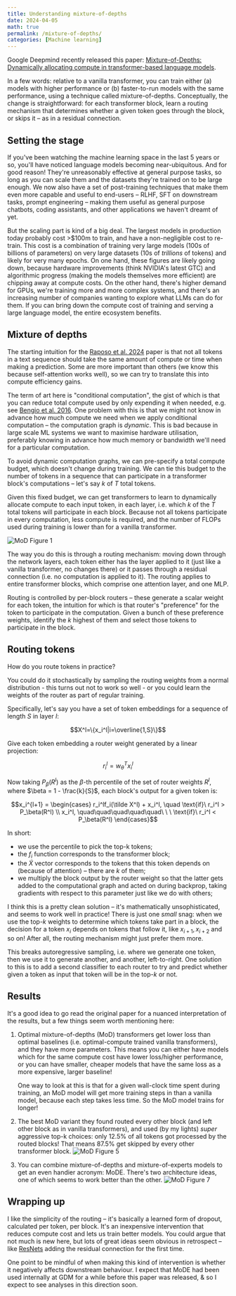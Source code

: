 ```yaml
---
title: Understanding mixture-of-depths 
date: 2024-04-05
math: true
permalink: /mixture-of-depths/
categories: [Machine learning]
---
```


Google Deepmind recently released this paper: [Mixture-of-Depths: Dynamically allocating compute in transformer-based language models](https://arxiv.org/abs/2404.02258).

In a few words: relative to a vanilla transformer, you can train either (a) models with higher performance or (b) faster-to-run models with the same performance, using a technique called mixture-of-depths. Conceptually, the change is straightforward: for each transformer block, learn a routing mechanism that determines whether a given token goes through the block, or skips it – as in a residual connection. 

## Setting the stage
If you've been watching the machine learning space in the last 5 years or so, you'll have noticed language models becoming near-ubiquitous. And for good reason! They're unreasonably effective at general purpose tasks, so long as you can scale them and the datasets they're trained on to be large enough. We now also have a set of post-training techniques that make them even more capable and useful to end-users – RLHF, SFT on downstream tasks, prompt engineering – making them useful as general purpose chatbots, coding assistants, and other applications we haven't dreamt of yet.

But the scaling part is kind of a big deal. The largest models in production today probably cost >$100m to train, and have a non-negligible cost to re-train. This cost is a combination of training very large models (100s of billions of parameters) on very large datasets (10s of *trillions* of tokens) and likely for very many epochs. On one hand, these figures are likely going down, because hardware improvements (think NVIDIA's latest GTC) and algorithmic progress (making the models themselves more efficient) are chipping away at compute costs. On the other hand, there's higher demand for GPUs, we're training more and more complex systems, and there's an increasing number of companies wanting to explore what LLMs can do for them. If you can bring down the compute cost of training and serving a large language model, the entire ecosystem benefits.

## Mixture of depths
The starting intuition for the [Raposo et al. 2024](https://arxiv.org/abs/2404.02258) paper is that not all tokens in a text sequence should take the same amount of compute or time when making a prediction. Some are more important than others (we know this because self-attention works well), so we can try to translate this into compute efficiency gains.

The term of art here is "conditional computation", the gist of which is that you can reduce total compute used by only expending it when needed, e.g. see [Bengio et al. 2016](https://arxiv.org/abs/1511.06297). One problem with this is that we might not know in advance how much compute we need when we apply conditional computation – the computation graph is *dynamic*. This is bad because in large scale ML systems we want to maximise hardware utilisation, preferably knowing in advance how much memory or bandwidth we'll need for a particular computation.

To avoid dynamic computation graphs, we can pre-specify a total compute budget, which doesn't change during training. We can tie this budget to the number of tokens in a sequence that can participate in a transformer block's computations – let's say $k$ of $T$ total tokens.

Given this fixed budget, we can get transformers to learn to dynamically allocate compute to each input token, in each layer, i.e. which $k$ of the $T$ total tokens will participate in each block. Because not all tokens participate in every computation, less compute is required, and the number of FLOPs used during training is lower than for a vanilla transformer.

![MoD Figure 1](../images/mod-fig1.png)

The way you do this is through a routing mechanism: moving down through the network layers, each token either has the layer applied to it (just like a vanilla transformer, no changes there) or it passes through a residual connection (i.e. no computation is applied to it). The routing applies to entire transformer blocks, which comprise one attention layer, and one MLP.

Routing is controlled by per-block routers – these generate a scalar weight for each token, the intuition for which is that router's "preference" for the token to participate in the computation. Given a bunch of these preference weights, identify the $k$ highest of them and select those tokens to participate in the block.

## Routing tokens
How do you route tokens in practice?

You could do it stochastically by sampling the routing weights from a normal distribution - this turns out not to work so well - or you could learn the weights of the router as part of regular training.

Specifically, let's say you have a set of token embeddings for a sequence of length $S$ in layer $l$: 

$$X^l=\{x_i^l|i=\overline{1,S}\}$$

Give each token embedding a router weight generated by a linear projection: 

$$r_i^l = w_\theta^T x_i^l$$

Now taking $P_\beta(R^l)$ as the $\beta$-th percentile of the set of router weights $R^l$, where $\beta = 1 - \frac{k}{S}$, each block's output for a given token is:

$$x_i^{l+1} = \begin{cases} 
r_i^lf_i(\tilde X^l) + x_i^l, \quad \text{if}\ r_i^l > P_\beta(R^l) \\
x_i^l, \quad\quad\quad\quad\quad\ \ \ \text{if}\  r_i^l < P_\beta(R^l)
\end{cases}$$

In short:
- we use the percentile to pick the top-k tokens;
- the $f_i$ function corresponds to the transformer block; 
- the $\tilde X$ vector corresponds to the tokens that this token depends on (because of attention) – there are $k$ of them;
- we multiply the block output by the router weight so that the latter gets added to the computational graph and acted on during backprop, taking gradients with respect to this parameter just like we do with others;

I think this is a pretty clean solution – it's mathematically unsophisticated, and seems to work well in practice! There is just one *small* snag: when we use the top-$k$ weights to determine which tokens take part in a block, the decision for a token $x_i$ depends on tokens that follow it, like $x_{i+1}, x_{i+2}$ and so on! After all, the routing mechanism might just prefer them more. 

This breaks autoregressive sampling, i.e. where we generate one token, then we use it to generate another, and another, left-to-right. One solution to this is to add a second classifier to each router to try and predict whether given a token as input that token will be in the top-$k$ or not. 

## Results
It's a good idea to go read the original paper for a nuanced interpretation of the results, but a few things seem worth mentioning here:
1. Optimal mixture-of-depths (MoD) transformers get lower loss than optimal baselines (i.e. optimal-compute trained vanilla transformers), and they have more parameters. This means you can either have models which for the same compute cost have lower loss/higher performance, or you can have smaller, cheaper models that have the same loss as a more expensive, larger baseline!

    One way to look at this is that for a given wall-clock time spent during training, an MoD model will get more training steps in than a vanilla model, because each step takes less time. So the MoD model trains for longer!

2. The best MoD variant they found routed every other block (and left other block as in vanilla transformers), and used (by my lights) *super* aggressive top-k choices: only 12.5% of all tokens got processed by the routed blocks! That means 87.5% get skipped by every other transformer block.
    ![MoD Figure 5](../images/mod-fig5.png)

3. You can combine mixture-of-depths and mixture-of-experts models to get an even handier acronym: MoDE. There's two architecture ideas, one of which seems to work better than the other.
    ![MoD Figure 7](../images/mod-fig7.png)


## Wrapping up
I like the simplicity of the routing – it's basically a learned form of dropout, calculated per token, per block. It's an inexpensive intervention that reduces compute cost and lets us train better models. You could argue that not much is new here, but lots of great ideas seem obvious in retrospect – like [ResNets](https://arxiv.org/abs/1512.03385) adding the residual connection for the first time.

One point to be mindful of when making this kind of intervention is whether it negatively affects downstream behaviour. I expect that MoDE had been used internally at GDM for a while before this paper was released, & so I expect to see analyses in this direction soon. 